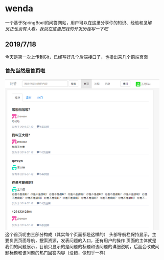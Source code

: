 # wenda
  一个基于SpringBoot的问答网站，用户可以在这里分享你的知识、经验和见解  
  *反正也没有人看，我就在这里把我的开发历程写一下吧*
  
  ## 2019/7/18
  今天是第一次上传到Git，已经写好几个后端接口了，也撸出来几个前端页面
  ### 首先当然是首页啦
  ![首页](https://github.com/ggbbone/img/blob/master/img/1563671360(1).png)
  这个首页呢由三部分构成（其实每个页面都是这样的）
  头部导航栏保持显示，主要负责页面导航，搜索资源，发表问题的入口，还有用户的操作
  页面的主体就是我们的问题展示，目前只显示的是问题的标题和该问题的详细说明，后面会改成问题标题和该问题的热门回答内容（没错，像知乎一样）
